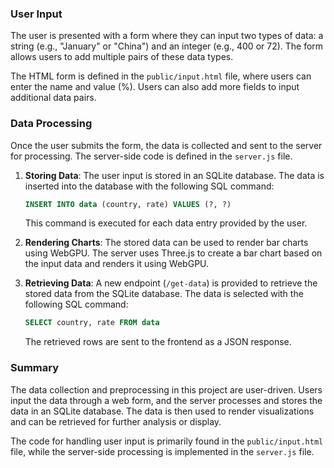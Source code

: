 ### User Input
The user is presented with a form where they can input two types of data: a string (e.g., "January" or "China") and an integer (e.g., 400 or 72). The form allows users to add multiple pairs of these data types.

The HTML form is defined in the `public/input.html` file, where users can enter the name and value (%). Users can also add more fields to input additional data pairs.

### Data Processing
Once the user submits the form, the data is collected and sent to the server for processing. The server-side code is defined in the `server.js` file.

1. **Storing Data**: The user input is stored in an SQLite database. The data is inserted into the database with the following SQL command:
   ```sql
   INSERT INTO data (country, rate) VALUES (?, ?)
   ```
   This command is executed for each data entry provided by the user.

2. **Rendering Charts**: The stored data can be used to render bar charts using WebGPU. The server uses Three.js to create a bar chart based on the input data and renders it using WebGPU.

3. **Retrieving Data**: A new endpoint (`/get-data`) is provided to retrieve the stored data from the SQLite database. The data is selected with the following SQL command:
   ```sql
   SELECT country, rate FROM data
   ```
   The retrieved rows are sent to the frontend as a JSON response.

### Summary
The data collection and preprocessing in this project are user-driven. Users input the data through a web form, and the server processes and stores the data in an SQLite database. The data is then used to render visualizations and can be retrieved for further analysis or display.

The code for handling user input is primarily found in the `public/input.html` file, while the server-side processing is implemented in the `server.js` file.